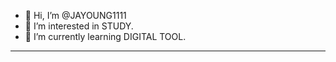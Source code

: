 - 👋 Hi, I’m @JAYOUNG1111
- 👀 I’m interested in STUDY.
- 🌱 I’m currently learning DIGITAL TOOL.
<hr/>
